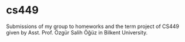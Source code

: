 # cs449

Submissions of my group to homeworks and the term project of CS449 given by Asst. Prof. Özgür Salih Öğüz in Bilkent University.
